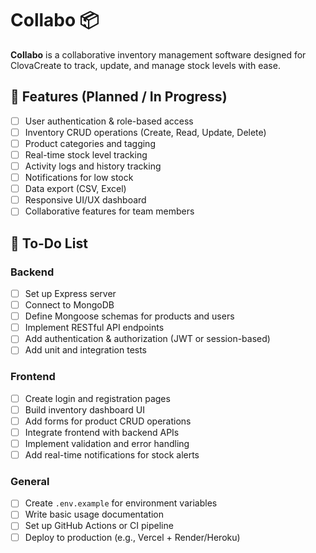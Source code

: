 # Collabo 📦

**Collabo** is a collaborative inventory management software designed for ClovaCreate to track, update, and manage stock levels with ease.

## 🔧 Features (Planned / In Progress)
- [ ] User authentication & role-based access
- [ ] Inventory CRUD operations (Create, Read, Update, Delete)
- [ ] Product categories and tagging
- [ ] Real-time stock level tracking
- [ ] Activity logs and history tracking
- [ ] Notifications for low stock
- [ ] Data export (CSV, Excel)
- [ ] Responsive UI/UX dashboard
- [ ] Collaborative features for team members

## 📌 To-Do List

### Backend
- [ ] Set up Express server
- [ ] Connect to MongoDB
- [ ] Define Mongoose schemas for products and users
- [ ] Implement RESTful API endpoints
- [ ] Add authentication & authorization (JWT or session-based)
- [ ] Add unit and integration tests

### Frontend
- [ ] Create login and registration pages
- [ ] Build inventory dashboard UI
- [ ] Add forms for product CRUD operations
- [ ] Integrate frontend with backend APIs
- [ ] Implement validation and error handling
- [ ] Add real-time notifications for stock alerts

### General
- [ ] Create `.env.example` for environment variables
- [ ] Write basic usage documentation
- [ ] Set up GitHub Actions or CI pipeline
- [ ] Deploy to production (e.g., Vercel + Render/Heroku)

